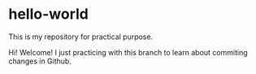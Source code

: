 # hello-world
This is my repository for practical purpose.

Hi! Welcome!
I just practicing with this branch to learn about commiting changes in Github.
